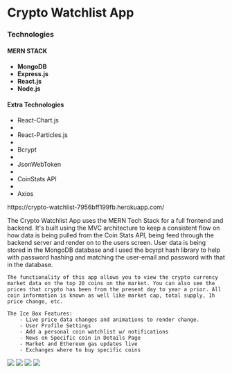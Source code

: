 <h1>Crypto Watchlist App</h1>

<h3>Technologies</h3>
<h4>MERN STACK<h4>
<ul>
    <li>MongoDB</li>
    <li>Express.js</li>
    <li>React.js</li>
    <li>Node.js</li>
</ul>
<h4>Extra Technologies</h4>
<ul>
    <li>React-Chart.js<li/>
    <li>React-Particles.js<li/>
    <li>Bcrypt<li/>
    <li>JsonWebToken<li/>
    <li>CoinStats API<li/>
    <li>Axios</li>
</ul>
https://crypto-watchlist-7956bff199fb.herokuapp.com/

<p>
    The Crypto Watchlist App uses the MERN Tech Stack for a full frontend and backend. It's built using the MVC architecture to keep a consistent flow on how data is being pulled from the Coin Stats API, being feed through the backend server and render on to the users screen. User data is being stored in the MongoDB database and I used the bcyrpt hash library to help with password hashing and matching the user-email and password with that in the database.

    The functionality of this app allows you to view the crypto currency market data on the top 20 coins on the market. You can also see the prices that crypto has been from the present day to year a prior. All coin information is known as well like market cap, total supply, 1h price change, etc.

    The Ice Box Features:
        - Live price data changes and animations to render change.
        - User Profile Settings
        - Add a personal coin watchlist w/ notifications
        - News on Specific coin in Details Page
        - Market and Ethereum gas updates live
        - Exchanges where to buy specific coins

</p>
<img src="https://i.imgur.com/LoV2vdv.png">
<img src="https://i.imgur.com/1yFmB6Y.png">
<img src="https://i.imgur.com/bNrIX9r.png">
<img src="https://i.imgur.com/lWhoI7K.png">
